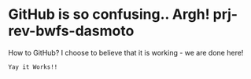 # GitHub is so confusing.. Argh! prj-rev-bwfs-dasmoto

How to GitHub? 
    I choose to believe that it is working - we are done here! 
    
    Yay it Works!! 
